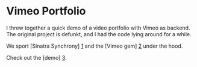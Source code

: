 # Vimeo Portfolio

I threw together a quick demo of a video portfolio with Vimeo as
backend. The original project is defunkt, and I had the code lying
around for a while.

We sport [Sinatra Synchrony] [1] and the [Vimeo gem] [2] under the
hood.

Check out the [demo] [3].

[1]: https://github.com/kyledrake/sinatra-synchrony
[2]: https://github.com/matthooks/vimeo
[3]: http://vimeo-portfolio.heroku.com
